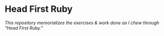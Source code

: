 # Head First Ruby
*This repository memorializes the exercises & work done as I chew through "Head First Ruby."*
